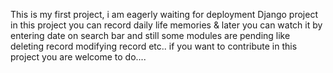 This is my first project,
i am eagerly waiting for deployment 
Django project 
in this project you can record daily life memories & later you can watch it by entering date on search bar
and still some modules are pending like deleting record modifying record etc..
if you want to contribute in this project you are welcome to do....

